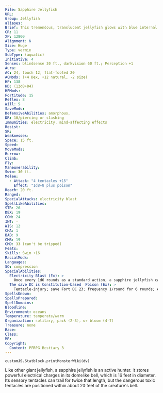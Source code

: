 ```yaml
---
File: Sapphire Jellyfish
URL: 
Group: Jellyfish
aliases: 
Brief: This tremendous, translucent jellyfish glows with blue internal light, and the water around its bell vibrates with an electrical charge.
CR: 11
XP: 12800
Alignment: N
Size: Huge
Type: vermin
SubType: (aquatic)
Initiative: 4
Senses: blindsense 30 ft., darkvision 60 ft.; Perception +1
Aura: 
AC: 24, touch 12, flat-footed 20
ACMods: (+4 Dex, +12 natural, -2 size)
HP: 138
HD: (12d8+84)
HPMods: 
Fortitude: 15
Reflex: 8
Will: 5
SaveMods: 
DefensiveAbilities: amorphous,
DR: 10/piercing or slashing
Immunities: electricity, mind-affecting effects
Resist: 
SR: 
Weaknesses: 
Space: 15 ft.
Speed: 
MoveMods: 
Burrow: 
Climb: 
Fly: 
Maneuverability: 
Swim: 30 ft.
Melee: 
  - Attack: "4 tentacles +15"
    Effect: "1d8+8 plus poison"
Reach: 20 ft.
Ranged: 
SpecialAttacks: electricity blast
SpellLikeAbilities: 
STR: 26
DEX: 19
CON: 24
INT: -
WIS: 12
CHA: 1
BAB: 9
CMB: 19
CMD: 33 (can't be tripped)
Feats: 
Skills: Swim +16
RacialMods: 
Languages: 
SQ: compression
SpecialAbilities:
  Electricity Blast (Ex): >
    Once every 1d6 rounds as a standard action, a sapphire jellyfish can discharge a 20-foot-radius blast of electricity, dealing 8d6 points of electricity damage (DC 23 Reflex half). Any creature that takes damage from this electricity must also make a DC 23 Fortitude save or be staggered for 1d4 rounds.
  The save DC is Constitution-based  Poison (Ex): >
    Tentacle-injury; save Fort DC 23; frequency 1/round for 6 rounds; effect 1d4 Dex and 1d4 Con; cure 2 consecutive saves. The save DC is Constitution-based.
SpellsKnown: 
SpellsPrepared: 
SpellDomains: 
Bloodline: 
Environment: oceans
Temperature: temperate/warm
Organization: solitary, pack (2-3), or bloom (4-7)
Treasure: none
Race: 
Class: 
MR: 
Copyright:
  Content: PFRPG Bestiary 3
---
```

```dataviewjs
customJS.Statblock.printMonsterWiki(dv)
```
Like other giant jellyfish, a sapphire jellyfish is an active hunter. It stores powerful electrical charges in its domelike bell, which is 16 feet in diameter. Its sensory tentacles can trail for twice that length, but the dangerous toxic tentacles are positioned within about 20 feet of the creature's bell.
